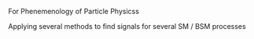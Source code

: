 For Phenemenology of Particle Physicss

Applying several methods to find signals for several SM / BSM processes
